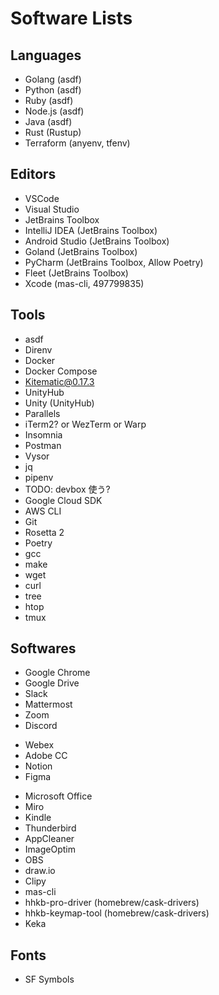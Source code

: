 # Software Lists

## Languages
- Golang     (asdf)
- Python     (asdf)
- Ruby       (asdf)
- Node.js    (asdf)
- Java       (asdf)
- Rust       (Rustup)
- Terraform  (anyenv, tfenv)

## Editors
- VSCode
- Visual Studio
- JetBrains Toolbox
- IntelliJ IDEA      (JetBrains Toolbox)
- Android Studio     (JetBrains Toolbox)
- Goland             (JetBrains Toolbox)
- PyCharm            (JetBrains Toolbox, Allow Poetry)
- Fleet              (JetBrains Toolbox)
- Xcode              (mas-cli, 497799835)

## Tools
- asdf
- Direnv
- Docker
- Docker Compose
- Kitematic@0.17.3
- UnityHub
- Unity            (UnityHub)
- Parallels
- iTerm2? or WezTerm or Warp
- Insomnia
- Postman
- Vysor
- jq
- pipenv
- TODO: devbox 使う?
- Google Cloud SDK
- AWS CLI
- Git
- Rosetta 2
- Poetry
- gcc
- make
- wget
- curl
- tree
- htop
- tmux

## Softwares
- Google Chrome
- Google Drive
- Slack
- Mattermost
- Zoom
- Discord
<!-- - betterdiscord-installer -->
- Webex
- Adobe CC
- Notion
- Figma
<!-- TODO: 良いのあれば -->
<!-- - Macs Fan Control -->
- Microsoft Office
- Miro
- Kindle
- Thunderbird
- AppCleaner
- ImageOptim
- OBS
- draw.io
- Clipy
- mas-cli
- hhkb-pro-driver   (homebrew/cask-drivers)
- hhkb-keymap-tool  (homebrew/cask-drivers)
- Keka

## Fonts
- SF Symbols